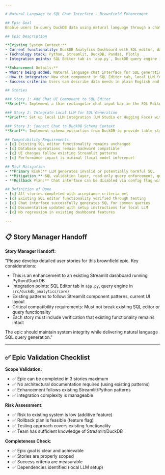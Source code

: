 ```yaml
---

# Natural Language to SQL Chat Interface - Brownfield Enhancement

## Epic Goal
Enable users to query DuckDB data using natural language through a chat interface that generates and displays SQL queries, enhancing the existing analytics dashboard with AI-powered query assistance.

## Epic Description

**Existing System Context:**
- Current functionality: DuckDB Analytics Dashboard with SQL editor, data explorer, and visualizations
- Technology stack: Python, Streamlit, DuckDB, Pandas, Plotly
- Integration points: SQL Editor tab in `app.py`, DuckDB query engine in `src/duckdb_analytics/core/`

**Enhancement Details:**
- What's being added: Natural language chat interface for SQL generation
- How it integrates: New chat component in SQL Editor tab, local LLM for query translation
- Success criteria: Users can describe data needs in plain English and receive executable SQL

## Stories

### Story 1: Add Chat UI Component to SQL Editor
**Brief**: Implement a thin rectangular chat input bar in the SQL Editor tab where users can type natural language queries. The component should display the user's question and the generated SQL response in a clean, readable format.

### Story 2: Integrate Local LLM for SQL Generation
**Brief**: Set up local LLM integration (LM Studio or Hugging Face) with a SQL-optimized model. Create a service that accepts natural language input and DuckDB schema context, returning appropriate SQL queries.

### Story 3: Connect Chat to DuckDB Schema Context
**Brief**: Implement schema extraction from DuckDB to provide table structures to the LLM. Ensure generated SQL is validated against actual tables/columns before display. Add error handling for invalid queries.

## Compatibility Requirements
- [x] Existing SQL editor functionality remains unchanged
- [x] Database operations remain backward compatible
- [x] UI changes follow existing Streamlit patterns
- [x] Performance impact is minimal (local model inference)

## Risk Mitigation
- **Primary Risk:** LLM generates invalid or potentially harmful SQL
- **Mitigation:** SQL validation layer, read-only query enforcement, query preview before execution
- **Rollback Plan:** Chat interface can be disabled via config flag without affecting core functionality

## Definition of Done
- [x] All stories completed with acceptance criteria met
- [x] Existing SQL editor functionality verified through testing
- [x] Chat interface successfully generates SQL for common queries
- [x] Documentation updated with setup instructions for local LLM
- [x] No regression in existing dashboard features

---
```


## 📋 Story Manager Handoff

**Story Manager Handoff:**

"Please develop detailed user stories for this brownfield epic. Key considerations:

- This is an enhancement to an existing Streamlit dashboard running Python/DuckDB
- Integration points: SQL Editor tab in `app.py`, query engine in `src/duckdb_analytics/core/`
- Existing patterns to follow: Streamlit component patterns, current UI layout
- Critical compatibility requirements: Must not break existing SQL editor or query functionality
- Each story must include verification that existing functionality remains intact

The epic should maintain system integrity while delivering natural language SQL query generation."

---

## ✅ Epic Validation Checklist

**Scope Validation:**
- ✅ Epic can be completed in 3 stories maximum
- ✅ No architectural documentation required (using existing patterns)
- ✅ Enhancement follows existing Streamlit/Python patterns
- ✅ Integration complexity is manageable

**Risk Assessment:**
- ✅ Risk to existing system is low (additive feature)
- ✅ Rollback plan is feasible (feature flag)
- ✅ Testing approach covers existing functionality
- ✅ Team has sufficient knowledge of Streamlit/DuckDB

**Completeness Check:**
- ✅ Epic goal is clear and achievable
- ✅ Stories are properly scoped
- ✅ Success criteria are measurable
- ✅ Dependencies identified (local LLM setup)

